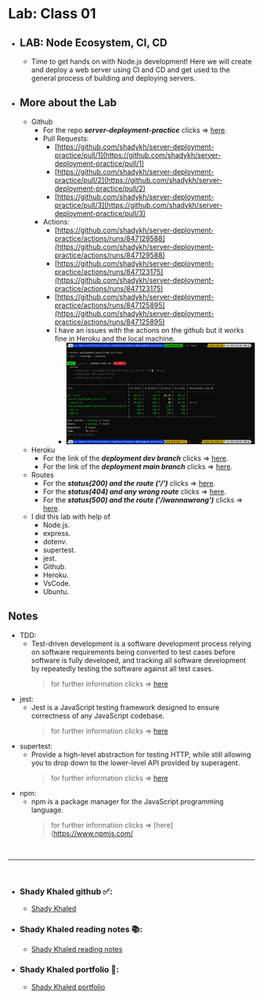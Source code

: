 # Lab: Class 01

- ## LAB: Node Ecosystem, CI, CD

  - Time to get hands on with Node.js development! Here we
  will create and deploy a web server using CI and CD and get used to the general process of building and deploying servers.

- ## More about the Lab

  - Github
    - For the repo ***server-deployment-practice*** clicks => [here](https://github.com/shadykh/server-deployment-practice).
    - Pull Requests:
      - [https://github.com/shadykh/server-deployment-practice/pull/1](https://github.com/shadykh/server-deployment-practice/pull/1)
      - [https://github.com/shadykh/server-deployment-practice/pull/2](https://github.com/shadykh/server-deployment-practice/pull/2)
      - [https://github.com/shadykh/server-deployment-practice/pull/3](https://github.com/shadykh/server-deployment-practice/pull/3)
    - Actions:
      - [https://github.com/shadykh/server-deployment-practice/actions/runs/847129588](https://github.com/shadykh/server-deployment-practice/actions/runs/847129588)
      - [https://github.com/shadykh/server-deployment-practice/actions/runs/847123175](https://github.com/shadykh/server-deployment-practice/actions/runs/847123175)
      - [https://github.com/shadykh/server-deployment-practice/actions/runs/847125895](https://github.com/shadykh/server-deployment-practice/actions/runs/847125895)
      - I have an issues with the actions on the github but it works fine in Heroku and the local machine.
        - ![Local Test Image](public/assets/localTestImage.png)
  - Heroku
    - For the link of the ***deployment dev branch***  clicks => [here](https://shady-server-deploy-dev.herokuapp.com/).
    - For the link of the ***deployment main branch***  clicks => [here](https://shady-server-deploy-prod.herokuapp.com/).
  - Routes
    - For the ***status(200) and the route ('/')*** clicks => [here](https://shady-server-deploy-dev.herokuapp.com/).
    - For the ***status(404) and any wrong route*** clicks => [here](https://shady-server-deploy-dev.herokuapp.com/whereami).
    - For the ***status(500) and the route ('/iwannawrong')*** clicks => [here](https://shady-server-deploy-dev.herokuapp.com/iwannawrong).
  - I did this lab with help of
    - Node.js.
    - express.
    - dotenv.
    - supertest.
    - jest.
    - Github.
    - Heroku.
    - VsCode.
    - Ubuntu.

## Notes

- TDD:
  - Test-driven development is a software development process relying on software requirements being converted to test cases before software is fully developed, and tracking all software development by repeatedly testing the software against all test cases.
    > for further information clicks => [here]()
- jest:
  - Jest is a JavaScript testing framework designed to ensure correctness of any JavaScript codebase.
    > for further information clicks => [here](https://jestjs.io/)
- supertest:
  - Provide a high-level abstraction for testing HTTP, while still allowing you to drop down to the lower-level API provided by superagent.
    > for further information clicks => [here](https://www.npmjs.com/package/supertest)
- npm:
  - npm is a package manager for the JavaScript programming language.
    > for further information clicks => [here](<https://www.npmjs.com/>

<br>

---
<br>

- ### Shady Khaled github ✅: 
    - [Shady Khaled](https://github.com/shadykh)

- ### Shady Khaled reading notes 📚: 
    - [Shady Khaled reading notes](https://shadykh.github.io/reading-notes/)

- ### Shady Khaled portfolio 💬: 
    - [Shady Khaled portfolio](https://portfolio-shady.herokuapp.com/)